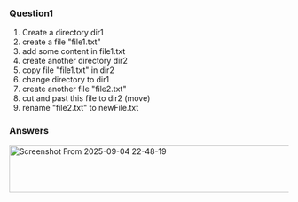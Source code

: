### Question1
1. Create a directory dir1
2. create a file "file1.txt"
3. add some content in file1.txt
4. create another directory dir2
5. copy file "file1.txt" in dir2
6. change directory to dir1
7. create another file "file2.txt"
8. cut and past this file to dir2 (move)
9. rename "file2.txt" to newFile.txt

### Answers
<img width="862" height="85" alt="Screenshot From 2025-09-04 22-48-19" src="https://github.com/user-attachments/assets/a5475024-6013-49a3-8f2b-3fd367627e95" />
